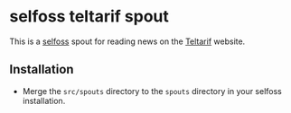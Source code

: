 # selfoss teltarif spout

This is a [selfoss](https://github.com/SSilence/selfoss) spout for reading news on the [Teltarif](https://www.teltarif.de/) website.

Installation
------------

* Merge the `src/spouts` directory to the `spouts` directory in your selfoss installation.
